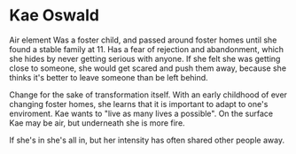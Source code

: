 # Kae Oswald

Air element
Was a foster child, and passed around foster homes until she found a stable family at 11.
Has a fear of rejection and abandonment, which she hides by never getting serious with anyone.
If she felt she was getting close to someone, she would get scared and push them away, because she thinks it's better to leave someone than be left behind.

Change for the sake of transformation itself.
With an early childhood of ever changing foster homes, she learns that it is important to adapt to one's enviroment. Kae wants to "live as many lives a possible".
On the surface Kae may be air, but underneath she is more fire.

If she's in she's all in, but her intensity has often shared other people away.
